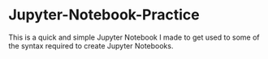 # Jupyter-Notebook-Practice
This is a quick and simple Jupyter Notebook I made to get used to some of the syntax required to create Jupyter Notebooks.
